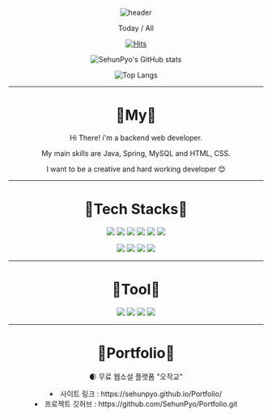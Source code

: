 <div align="center">

 <!-- 헤더 -->
![header](https://capsule-render.vercel.app/api?type=wave&color=auto&height=150&section=header&text=PYO%20SEHUN🤭&fontSize=50)
 
<!-- 방문자 수-->
Today / All
 
[![Hits](https://hits.seeyoufarm.com/api/count/incr/badge.svg?url=https%3A%2F%2Fgithub.com%2FSehunPyo%2F&count_bg=%23A0BCD5&title_bg=%237C94AE&icon=&icon_color=%23E7E7E7&title=hits&edge_flat=false)](https://hits.seeyoufarm.com)

<!-- git stats -->
![SehunPyo's GitHub stats](https://github-readme-stats.vercel.app/api?username=SehunPyo&show_icons=true&theme=radical)
 
![Top Langs](https://github-readme-stats.vercel.app/api/top-langs/?username=SehunPyo&layout=compact&theme=tokyonight)
***



# 🥚My🥚
Hi There! i'm a backend web developer.
 
My main skills are Java, Spring, MySQL and HTML, CSS.

I want to be a creative and hard working developer 😊

***
# 🐣Tech Stacks🐣
<!--
 
뱃지 삽입하는 법
<img src="https://img.shields.io/badge/{내용}-{배경 색깔}?style={스타일}&logo={로고이름}&logoColor={로고 색깔}"/>
붙여넣기.

https://simpleicons.org/ 이 사이트에서 검색해보고 나오는 것은 아이콘 삽입됨.
-->
<img src="https://img.shields.io/badge/JAVA-FF8787?style=flat&logo=JAVA&logoColor=white"/> <img src="https://img.shields.io/badge/jQUERY-628E90?style=flat&logo=jQuery&logoColor=white"/> <img src="https://img.shields.io/badge/ORACLE-EDEDED?style=flat&logo=Oracle&logoColor=black"/> <img src="https://img.shields.io/badge/MySQL-FD841F?style=flat&logo=MySQL&logoColor=white"/> <img src="https://img.shields.io/badge/Spring-6DB33F?style=flat&logo=Spring&logoColor=white"/> <img src="https://img.shields.io/badge/Spring Boot-FFDBA4?style=flat&logo=Spring Boot&logoColor=white"/>

<img src="https://img.shields.io/badge/HTML5-607EAA?style=flat&logo=HTML5&logoColor=white"/> <img src="https://img.shields.io/badge/CSS3-FFEBAD?style=flat&logo=CSS3&logoColor=black"/> <img src="https://img.shields.io/badge/JavaScript-D7C0AE?style=flat&logo=JavaScript&logoColor=white"/> <img src="https://img.shields.io/badge/Bootstrap-BFACE0?style=flat&logo=Bootstrap&logoColor=black"/>
***

# 🐥Tool🐥


<img src="https://img.shields.io/badge/Visual Studio Code-4C6793?style=flat&logo=Visual Studio Code&logoColor=white"/> <img src="https://img.shields.io/badge/IntelliJ IDEA-FF9494?style=flat&logo=IntelliJ IDEA&logoColor=white"/> <img src="https://img.shields.io/badge/Eclipse IDE-F8EDE3?style=flat&logo=Eclipse IDE&logoColor=black"/> <img src="https://img.shields.io/badge/GitHub-967E76?style=flat&logo=GitHub&logoColor=black"/>
***

# 🐔Portfolio🐔

🌒 무료 웹소설 플랫폼 "오작교"
<li>
사이트 링크 : https://sehunpyo.github.io/Portfolio/
</li>
<li>
프로젝트 깃허브 : https://github.com/SehunPyo/Portfolio.git
</li>

</div> 



